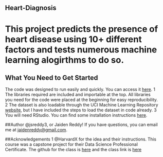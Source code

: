## Heart-Diagnosis

# This project predicts the presence of heart disease using 10+ different factors and tests numerous machine learning alogirthms to do so.

## What You Need to Get Started
The code was designed to run easily and quickly. You can access it [here](https://github.com/jsreddy3/Heart-Diagnosis/blob/master/heart.R).
1 The libraries required are included and importable at the top. All libraries you need for the code were placed at the beginning for easy reproducibility.
2 The dataset is also loadable through the UCI Machine Learning Repository [website](https://archive.ics.uci.edu/ml/machine-learning-databases/heart-disease/processed.cleveland.data), but I have included the steps to load the dataset in code already.
3 You will need RStudio. You can find some installation instructions [here](https://rstudio.com/products/rstudio/).

##Author
@jsreddy3, or Jaiden Reddy! If you have questions, you can email me at jaidenreddy@gmail.com.

##Acknowledgements
1 @HarvardX for the idea and their instructions. This course was a capstone project for their Data Science Professional Certificate. The github for the class is [here](https://github.com/nrwade0/edX) and the class link is [here](https://www.edx.org/professional-certificate/harvardx-data-science)
